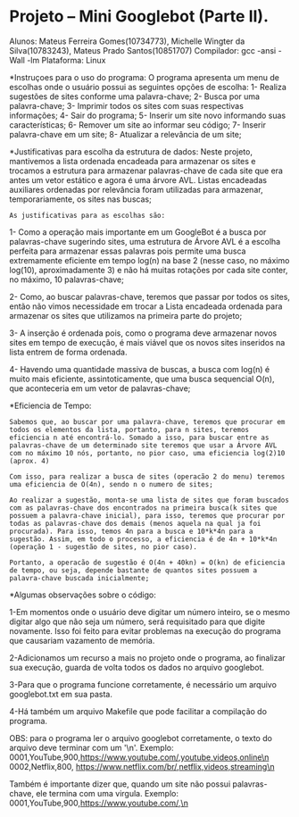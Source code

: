 # Projeto – Mini Googlebot (Parte II).
Alunos: Mateus Ferreira Gomes(10734773), Michelle Wingter da Silva(10783243), Mateus Prado Santos(10851707)
Compilador: gcc -ansi -Wall -lm
Plataforma: Linux

*Instruçoes para o uso do programa:
    O programa apresenta um menu de escolhas onde o usuário possui as seguintes opções de escolha:
1- Realiza sugestões de sites conforme uma palavra-chave;
2- Busca por uma palavra-chave;
3- Imprimir todos os sites com suas respectivas informações;
4- Sair do programa;
5- Inserir um site novo informando suas características;
6- Remover um site ao informar seu código;
7- Inserir palavra-chave em um site;
8- Atualizar a relevância de um site;

*Justificativas para escolha da estrutura de dados: 
    Neste projeto, mantivemos a lista ordenada encadeada para armazenar os sites e trocamos a estrutura para armazenar palavras-chave de cada site que era antes um vetor estático e agora é uma árvore AVL.
    Listas encadeadas auxiliares ordenadas por relevância foram utilizadas para armazenar, temporariamente, os sites nas buscas; 
	
    As justificativas para as escolhas são:

1- Como a operação mais importante em um GoogleBot é a busca por palavras-chave sugerindo sites, uma estrutura de Árvore AVL é a escolha perfeita para armazenar essas palavras pois permite uma busca extremamente eficiente em tempo log(n) na base 2 (nesse caso, no máximo log(10), aproximadamente 3) e não há muitas rotações por cada site conter, no máximo, 10 palavras-chave;

2- Como, ao buscar palavras-chave, teremos que passar por todos os sites, então não vimos necessidade em trocar a Lista encadeada ordenada para armazenar os sites que utilizamos na primeira parte do projeto;    

3- A inserção é ordenada pois, como o programa deve armazenar novos sites em tempo de execução, é mais viável que os novos sites inseridos na lista entrem de forma ordenada.

4- Havendo uma quantidade massiva de buscas, a busca com log(n) é muito mais eficiente, assintoticamente, que uma busca sequencial O(n), que aconteceria em um vetor de palavras-chave;

*Eficiencia de Tempo:
	
    Sabemos que, ao buscar por uma palavra-chave, teremos que procurar em todos os elementos da lista, portanto, para n sites, teremos eficiencia n até encontrá-lo. Somado a isso, para buscar entre as palavras-chave de um determinado site teremos que usar a Árvore AVL com no máximo 10 nós, portanto, no pior caso, uma eficiencia log(2)10 (aprox. 4)

	Com isso, para realizar a busca de sites (operacão 2 do menu) teremos uma eficiencia de O(4n), sendo n o numero de sites;
			
	Ao realizar a sugestão, monta-se uma lista de sites que foram buscados com as palavras-chave dos encontrados na primeira busca(k sites que possuem a palavra-chave inicial), para isso, teremos que procurar por todas as palavras-chave dos demais	(menos aquela na qual ja foi procurada). Para isso, temos 4n para a busca e 10*k*4n para a sugestão. Assim, em todo o processo, a eficiencia é de 4n + 10*k*4n (operação 1 - sugestão de sites, no pior caso).

	Portanto, a operacão de sugestão é O(4n + 40kn) = O(kn) de eficiencia de tempo, ou seja, depende bastante de quantos sites possuem a palavra-chave buscada inicialmente;

*Algumas observações sobre o código:  

1-Em momentos onde o usuário deve digitar um número inteiro, se o mesmo digitar algo que não seja um número, será requisitado para que digite novamente. Isso foi feito para evitar problemas na execução do programa que causariam vazamento de memória.

2-Adicionamos um recurso a mais no projeto onde o programa, ao finalizar sua execução, guarda de volta todos os dados no arquivo googlebot.
   
3-Para que o programa funcione corretamente, é necessário um arquivo googlebot.txt em sua pasta.

4-Há também um arquivo Makefile que pode facilitar a compilação do programa.

OBS: para o programa ler o arquivo googlebot corretamente, o texto do arquivo deve terminar com um '\n'. Exemplo:
0001,YouTube,900,https://www.youtube.com/,youtube,videos,online\n
0002,Netflix,800, https://www.netflix.com/br/,netflix,videos,streaming\n

Também é importante dizer que, quando um site não possui palavras-chave, ele termina com uma virgula. Exemplo:
0001,YouTube,900,https://www.youtube.com/,\n
